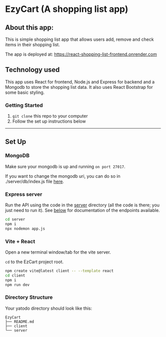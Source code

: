 # EzyCart (A shopping list app)

## About this app:

This is simple shopping list app that allows users add, remove and check items in their shopping list.

The app is deployed at: https://react-shopping-list-frontend.onrender.com

## Technology used

This app uses React for frontend, Node.js and Express for backend and a Mongodb to store the shopping list data. It also uses React Bootstrap for some basic styling.

### Getting Started

1. `git clone` this repo to your computer
2. Follow the set up instructions below

---

## Set Up

### MongoDB

Make sure your mongodb is up and running `on port 27017`.

If you want to change the mongodb uri, you can do so in ./server/db/index.js file [here](./server/db/index.js).

### Express server

Run the API using the code in the [server](./server/) directory (all the code is there; you just need to run it). See [below](#api-endpoints) for documentation of the endpoints available.

```sh
cd server
npm i
npx nodemon app.js
```

### Vite + React

Open a new terminal window/tab for the vite server.

`cd` to the EzCart project root.

```sh
npm create vite@latest client -- --template react
cd client
npm i
npm run dev
```

### Directory Structure

Your yatodo directory should look like this:

```text
EzyCart
├── README.md
├── client
└── server
```

